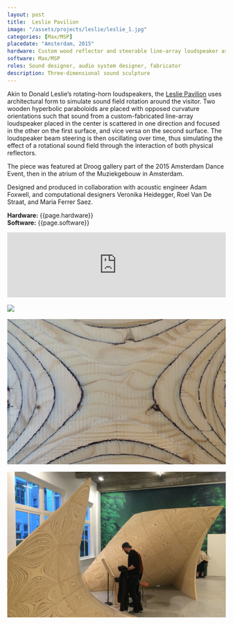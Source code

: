 ```yaml
---
layout: post
title:  Leslie Pavilion
image: "/assets/projects/leslie/leslie_1.jpg"
categories: [Max/MSP]
placedate: "Amsterdam, 2015"
hardware: Custom wood reflector and steerable line-array loudspeaker assemblies, computer
software: Max/MSP
roles: Sound designer, audio system designer, fabricator
description: Three-dimensional sound sculpture
---
```


<p>Akin to Donald Leslie’s rotating-horn loudspeakers, the <a href="https://www.arup.com/projects/leslie-pavilion">Leslie Pavilion</a> uses architectural form to simulate sound field rotation around the visitor. Two wooden hyperbolic paraboloids are placed with opposed curvature orientations such that sound from a custom-fabricated line-array loudspeaker placed in the center is scattered in one direction and focused in the other on the first surface, and vice versa on the second surface. The loudspeaker beam steering is then oscillating over time, thus simulating the effect of a rotational sound field through the interaction of both physical reflectors.</p>

<p>The piece was featured at Droog gallery part of the 2015 Amsterdam Dance Event, then in the atrium of the Muziekgebouw in Amsterdam.</p>

<p>Designed and produced in collaboration with acoustic engineer Adam Foxwell, and computational designers Veronika Heidegger, Roel Van De Straat, and Maria Ferrer Saez.</p>

<p><b>Hardware:</b> {{page.hardware}}<br/>
<b>Software:</b> {{page.software}}</p>

<div class="video-container"><iframe src="https://cdnapisec.kaltura.com/p/529921/sp/52992100/embedIframeJs/uiconf_id/38407421/partner_id/529921?iframeembed=true&playerId=kVideoTarget&entry_id=1_w9ktmbvr&flashvars[streamerType]=auto&[autoPlay]=false" width="100%" allowfullscreen webkitallowfullscreen mozAllowFullScreen allow="fullscreen *; encrypted-media *" frameborder="0"></iframe></div>

<p><img src="{{ page.image }}"></p>
<p><img src="/assets/projects/leslie/leslie_2.jpg"></p>
<p><img src="/assets/projects/leslie/leslie_3.jpg"></p>